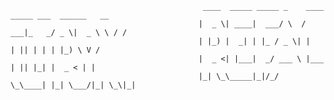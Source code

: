 









                                               ____  _____ _____ _    ____ _____ ___  ______   __
                                              |  _ \| ____|  ___/ \  / ___|_   _/ _ \|  _ \ \ / /
                                              | |_) |  _| | |_ / _ \| |     | || | | | |_) \ V /
                                              |  _ <| |___|  _/ ___ \ |___  | || |_| |  _ < | |
                                              |_| \_\_____|_|/_/   \_\____| |_| \___/|_| \_\|_|
